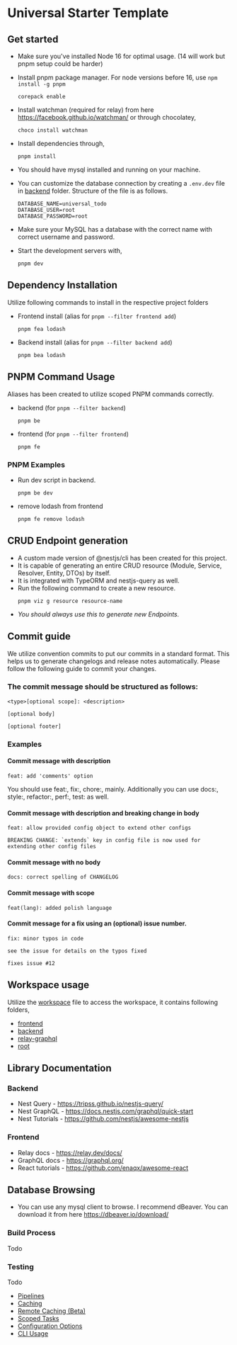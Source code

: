 # Universal Starter Template

## Get started

- Make sure you've installed Node 16 for optimal usage. (14 will work but pnpm setup could be harder)
- Install pnpm package manager. For node versions before 16, use `npm install -g pnpm`
  ```
  corepack enable
  ```
- Install watchman (required for relay) from here https://facebook.github.io/watchman/ or through chocolatey,

  ```
  choco install watchman
  ```

- Install dependencies through,

  ```
  pnpm install
  ```

- You should have mysql installed and running on your machine.

- You can customize the database connection by creating a `.env.dev` file in [backend](apps/backend/) folder. Structure of the file is as follows.

  ```
  DATABASE_NAME=universal_todo
  DATABASE_USER=root
  DATABASE_PASSWORD=root
  ```

- Make sure your MySQL has a database with the correct name with correct username and password.

- Start the development servers with,

  ```
  pnpm dev
  ```

## Dependency Installation

Utilize following commands to install in the respective project folders

- Frontend install (alias for `pnpm --filter frontend add`)

  ```
  pnpm fea lodash
  ```

- Backend install (alias for `pnpm --filter backend add`)

  ```
  pnpm bea lodash
  ```

## PNPM Command Usage

Aliases has been created to utilize scoped PNPM commands correctly.

- backend (for `pnpm --filter backend`)

  ```
  pnpm be
  ```

- frontend (for `pnpm --filter frontend`)

  ```
  pnpm fe
  ```

### PNPM Examples

- Run dev script in backend.

  ```
  pnpm be dev
  ```

- remove lodash from frontend
  ```
  pnpm fe remove lodash
  ```

## CRUD Endpoint generation

- A custom made version of @nestjs/cli has been created for this project.
- It is capable of generating an entire CRUD resource (Module, Service, Resolver, Entity, DTOs) by itself.
- It is integrated with TypeORM and nestjs-query as well.
- Run the following command to create a new resource.
  ```
  pnpm viz g resource resource-name
  ```
- *You should always use this to generate new Endpoints.*
## Commit guide

We utilize convention commits to put our commits in a standard format. This helps us to generate changelogs and release notes automatically. Please follow the following guide to commit your changes.

### The commit message should be structured as follows:

```
<type>[optional scope]: <description>

[optional body]

[optional footer]
```

### Examples

#### Commit message with description

```
feat: add 'comments' option
```

You should use feat:, fix:, chore:, mainly. Additionally you can use docs:, style:, refactor:, perf:, test: as well.

#### Commit message with description and breaking change in body

```
feat: allow provided config object to extend other configs

BREAKING CHANGE: `extends` key in config file is now used for extending other config files
```

#### Commit message with no body

```
docs: correct spelling of CHANGELOG
```

#### Commit message with scope

```
feat(lang): added polish language
```

#### Commit message for a fix using an (optional) issue number.

```
fix: minor typos in code

see the issue for details on the typos fixed

fixes issue #12
```

## Workspace usage

Utilize the [workspace](starter.code-workspace) file to access the workspace, it contains following folders,

- [frontend](apps/frontend/)
- [backend](apps/backend/)
- [relay-graphql](packages/relay-run/)
- [root](/)

## Library Documentation

### Backend

- Nest Query - https://tripss.github.io/nestjs-query/
- Nest GraphQL - https://docs.nestjs.com/graphql/quick-start
- Nest Tutorials - https://github.com/nestjs/awesome-nestjs

### Frontend

- Relay docs - https://relay.dev/docs/
- GraphQL docs - https://graphql.org/
- React tutorials - https://github.com/enaqx/awesome-react

## Database Browsing

- You can use any mysql client to browse. I recommend dBeaver. You can download it from here https://dbeaver.io/download/

<!--
### Nest CLI Examples

- Generate a new CRUD resource called matric inside [src/facebook](apps/backend/src/facebook/) folder in backend. (Utilized the `folder_name/resource_name` syntax to add to the correct folder)
  ```
  pnpm nest g resource facebook/matric
  ```
- Please find the list of all generatable attributes [here](https://docs.nestjs.com/cli/usages#arguments-1)

## Database browsing

- Use [MongoDBCompass](https://www.mongodb.com/try/download/compass) to browse the data.

- Use the URL in `MONGO_DB` field in `.env.dev` to connect to the online database. -->

### Build Process

Todo

### Testing

Todo

- [Pipelines](https://turborepo.org/docs/core-concepts/pipelines)
- [Caching](https://turborepo.org/docs/core-concepts/caching)
- [Remote Caching (Beta)](https://turborepo.org/docs/core-concepts/remote-caching)
- [Scoped Tasks](https://turborepo.org/docs/core-concepts/scopes)
- [Configuration Options](https://turborepo.org/docs/reference/configuration)
- [CLI Usage](https://turborepo.org/docs/reference/command-line-reference)

